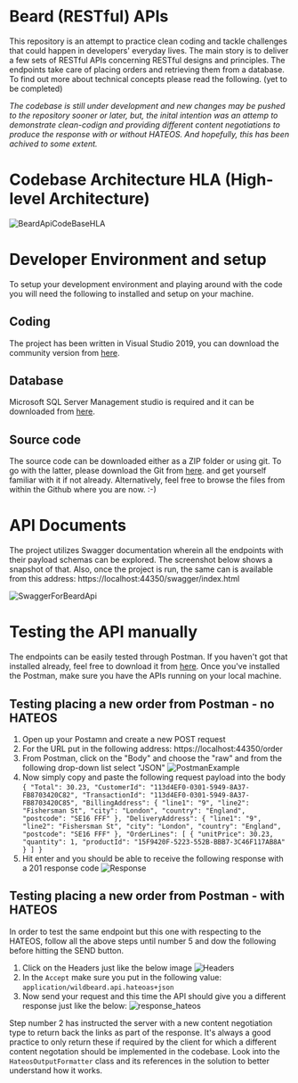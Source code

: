 # Beard (RESTful) APIs
This repository is an attempt to practice clean coding and tackle challenges that could happen in developers' everyday lives. The main story is to deliver a few sets of RESTful APIs concerning RESTful designs and principles. The endpoints take care of placing orders and retrieving them from a database. To find out more about technical concepts please read the following. (yet to be completed)

_The codebase is still under development and new changes may be pushed to the repository sooner or later, but, the inital intention was an attemp to demonstrate clean-codign and providing different content negotiations to produce the response with or without HATEOS. And hopefully, this has been achived to some extent._

# Codebase Architecture HLA (High-level Architecture)

![BeardApiCodeBaseHLA](https://user-images.githubusercontent.com/7995157/119239458-200e2b80-bb41-11eb-994b-3e6f35dba607.PNG)

# Developer Environment and setup
To setup your development environment and playing around with the code you will need the following to installed and setup on your machine.

## Coding 
The project has been written in Visual Studio 2019, you can download the community version from [here](https://visualstudio.microsoft.com/downloads/).

## Database
Microsoft SQL Server Management studio is required and it can be downloaded from [here](https://docs.microsoft.com/en-us/sql/ssms/download-sql-server-management-studio-ssms?view=sql-server-ver15).

## Source code 
The source code can be downloaded either as a ZIP folder or using git. To go with the latter, please download the Git from [here](https://git-scm.com/downloads). and get yourself familiar with it if not already. Alternatively, feel free to browse the files from within the Github where you are now. :-)

# API Documents
The project utilizes Swagger documentation wherein all the endpoints with their payload schemas can be explored. The screenshot below shows a snapshot of that. Also, once the project is run, the same can is available from this address: https://localhost:44350/swagger/index.html

![SwaggerForBeardApi](https://user-images.githubusercontent.com/7995157/119239712-c149b180-bb42-11eb-98f7-fe53b6bcb358.PNG)

# Testing the API manually
The endpoints can be easily tested through Postman. If you haven't got that installed already, feel free to download it from [here](https://www.postman.com/downloads/). Once you've installed the Postman, make sure you have the APIs running on your local machine.

## Testing placing a new order from Postman - no HATEOS 
1. Open up your Postamn and create a new POST request
2. For the URL put in the following address: https://localhost:44350/order
3. From Postman, click on the "Body" and choose the "raw" and from the following drop-down list select "JSON" ![PostmanExample](https://user-images.githubusercontent.com/7995157/119239831-93b13800-bb43-11eb-80f2-de29188a1282.PNG)
4. Now simply copy and paste the following request payload into the body 
`{
    "Total": 30.23,
    "CustomerId": "113d4EF0-0301-5949-8A37-FB8703420C82",
    "TransactionId": "113d4EF0-0301-5949-8A37-FB8703420C85",
    "BillingAddress": { "line1": "9", "line2": "Fishersman St", "city": "London", "country": "England", "postcode": "SE16 FFF" },
    "DeliveryAddress": { "line1": "9", "line2": "Fishersman St", "city": "London", "country": "England", "postcode": "SE16 FFF" },
    "OrderLines": [ { "unitPrice": 30.23, "quantity": 1, "productId": "15F9420F-5223-552B-BBB7-3C46F117AB8A"  } ]
}`
5. Hit enter and you should be able to receive the following response with a 201 response code
![Response](https://user-images.githubusercontent.com/7995157/119239872-fe627380-bb43-11eb-80d8-2b6eae69d2cd.PNG)

## Testing placing a new order from Postman - with HATEOS 
In order to test the same endpoint but this one with respecting to the HATEOS, follow all the above steps until number 5 and dow the following before hitting the SEND button. 
1. Click on the Headers just like the below image 
![Headers](https://user-images.githubusercontent.com/7995157/119239901-471a2c80-bb44-11eb-8e7b-a025e34e15f0.PNG)
2. In the `Accept` make sure you put in the following value: `application/wildbeard.api.hateoas+json`
3. Now send your request and this time the API should give you a different response just like the below:
![response_hateos](https://user-images.githubusercontent.com/7995157/119239946-92343f80-bb44-11eb-8d84-7f6f5f43661a.PNG)

Step number 2 has instructed the server with a new content negotiation type to return back the links as part of the response. It's always a good practice to only return these if required by the client for which a different content negotation should be implemented in the codebase. Look into the `HateosOutputFormatter` class and its references in the solution to better understand how it works.
